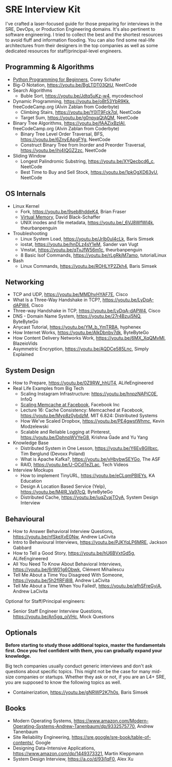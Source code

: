 # SRE Interview Kit

I've crafted a laser-focused guide for those preparing for interviews in the SRE, DevOps, or Production Engineering domains. It's also pertinent to software engineering. I tried to collect the best and the shortest resources to avoid fluff and information flooding. You can also find some real-life architectures from their designers in the top companies as well as some dedicated resources for staff/principal-level engineers.

## Programming & Algorithms
* [Python Programming for Beginners](https://www.youtube.com/playlist?list=PL-osiE80TeTskrapNbzXhwoFUiLCjGgY7), Corey Schafer
* Big-O Notation, https://youtu.be/BgLTDT03QtU, NeetCode
* Search Algorithms
  - Buble Sort, https://youtu.be/Jdtq5uKz-w4, mycodeschool
* Dynamic Programming, https://youtu.be/oBt53YbR9Kk, freeCodeCamp.org (Alvin Zablan from Coderbyte)
  - Climbing Stairs, https://youtu.be/Y0lT9Fck7qI, NeetCode
  - Target Sum, https://youtu.be/g0npyaQtAQM, NeetCode
* Binary Tree Algorithms, https://youtu.be/fAAZixBzIAI, freeCodeCamp.org (Alvin Zablan from Coderbyte)
  - Binary Tree Level Order Traversal, BFS, https://youtu.be/6ZnyEApgFYg, NeetCode
  - Construct Binary Tree from Inorder and Preorder Traversal, https://youtu.be/ihj4IQGZ2zc, NeetCode
* Sliding Window
  - Longest Palindromic Substring, https://youtu.be/XYQecbcd6_c, NeetCode
  - Best Time to Buy and Sell Stock, https://youtu.be/1pkOgXD63yU, NeetCode

## OS Internals
* Linux Kernel
  - Fork, https://youtu.be/9seb8hddeK4, Brian Fraser
  - [Virtual Memory](https://www.youtube.com/watch?v=qcBIvnQt0Bw&list=PLiwt1iVUib9s2Uo5BeYmwkDFUh70fJPxX), David Black-Schaffer
  - UNIX inodes and file metadata, https://youtu.be/_6VJ8WfWI4k, theurbanpenguin
* Troubleshooting
  - Linux System Load, https://youtu.be/JrIb0ul4cLk, Baris Simsek
  - iostat, https://youtu.be/hnDLz4sY1eM, Sander van Vugt
  - Vmstat, https://youtu.be/qTvJfW56m1c, theurbanpenguin
  - 8 Basic lsof Commands, https://youtu.be/rLgRkjM7amo, tutorialLinux
* Bash
  - Linux Commands, https://youtu.be/ROHLYP2Zkh4, Baris Simsek

## Networking

* TCP and UDP, https://youtu.be/MMDhvHYAF7E, Cisco
* What Is a Three-Way Handshake in TCP?, https://youtu.be/LyDqA-dAPW4, Cisco
* Three-way Handshake in TCP, https://youtu.be/LyDqA-dAPW4, Cisco
* DNS - Domain Name System, https://youtu.be/27r4Bzuj5NQ, ByteByteGo
* Anycast Tutorial, https://youtu.be/YM_b_YmTRBA, hyphenex
* How Internet Works, https://youtu.be/AlkDbnbv7dk, ByteByteGo
* How Content Delivery Networks Work, https://youtu.be/6MX_XqQMvMI, BlazeioVids
* Asymmetric Encryption, https://youtu.be/AQDCe585Lnc, Simply Explained

## System Design
* How to Prepare, https://youtu.be/0Z9RW_hhUT4, ALifeEngineered
* Real Life Examples from Big Tech
  - Scaling Instagram Infrastructure: https://youtu.be/hnpzNAPiC0E, InfoQ
  - [Scaling Memcache at Facebook](https://www.usenix.org/system/files/conference/nsdi13/nsdi13-final170_update.pdf), Facebook Inc
  - Lecture 16: Cache Consistency: Memcached at Facebook, https://youtu.be/Myp8z0ybdzM, MIT 6.824: Distributed Systems
  - How We've Scaled Dropbox, https://youtu.be/PE4gwstWhmc, Kevin Modzelewski
  - Scalable and Reliable Logging at Pinterest, https://youtu.be/DphnpWVYeG8, Krishna Gade and Yu Yang
* Knowledge Base
  - Distributed System in One Lesson, https://youtu.be/Y6Ev8GIlbxc, Tim Berglund (Devoxx Poland)
  - What is Apache Kafka?, https://youtu.be/vHbvbwSEYGo, The ASF
  - RAID, https://youtu.be/U-OCdTeZLac, Tech Videos
* Interview Mockups
  - How to implement TinyURL, https://youtu.be/eCLqmPBIEYs, KA Education
  - Design A Location Based Service (Yelp), https://youtu.be/M4lR_Va97cQ, ByteByteGo
  - Distributed Cache, https://youtu.be/iuqZvajTOyA, System Design Interview

## Behavioural
* How to Answer Behavioral Interview Questions, https://youtu.be/nfSkeXvE0Nw, Andrew LaCivita
* Intro to Behavioural Interviews, https://youtu.be/PJKYqLP6MRE, Jackson Gabbard
* How to Tell a Good Story, https://youtu.be/hU6BVxtGd5g, ALifeEngineered
* All You Need To Know About Behavioral Interviews, https://youtu.be/6rW01g6Obwk, Clément Mihailescu
* Tell Me About a Time You Disagreed With Someone, https://youtu.be/5h2flRFi8l8, Andrew LaCivita
* Tell Me About a Time When You Failed!, https://youtu.be/afhSFreGyiA, Andrew LaCivita

Optional for Staff/Principal engineers:
* Senior Staff Engineer Interview Questions, https://youtu.be/An5gq_oiVHc, Mock Questions

## Optionals

**Before starting to study those additional topics, master the fundamentals first. Once you feel confident with them, you can gradually expand your knowledge.**

Big tech companies usually conduct generic interviews and don't ask questions about specific topics. This might not be the case for many mid-size companies or startups. Whether they ask or not, if you are an L4+ SRE, you are supposed to know the following topics as well.

* Containerization, https://youtu.be/gNRWP2K7h0s, Baris Simsek

## Books

* Modern Operating Systems, https://www.amazon.com/Modern-Operating-Systems-Andrew-Tanenbaum/dp/9332575770, Andrew Tanenbaum
* Site Reliability Engineering, https://sre.google/sre-book/table-of-contents/, Google
* Designing Data-Intensive Applications, https://www.amazon.com/dp/1449373321, Martin Kleppmann
* System Design Interview, https://a.co/d/93j1qF0, Alex Xu


